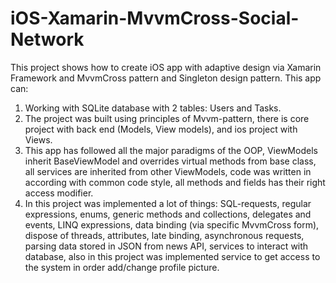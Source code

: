 # iOS-Xamarin-MvvmCross-Social-Network
This project shows how to create iOS app with adaptive design via Xamarin Framework and MvvmCross pattern and Singleton design pattern.
This app can:
1. Working with SQLite database with 2 tables: Users and Tasks.  
2. The project was built using principles of Mvvm-pattern, there is core project with back end (Models, View models), and ios project with    Views.
3. This app has followed all the major paradigms of the OOP, ViewModels inherit BaseViewModel and overrides virtual methods from base 
   class, all services are inherited from other ViewModels, code was written in according with common code style, all methods and fields      has their right access modifier.
4. In this project was implemented a lot of things: SQL-requests, regular expressions, enums, generic methods and collections,
   delegates and events, LINQ expressions, data binding (via specific MvvmCross form), dispose of threads, attributes, late binding, asynchronous requests, parsing data stored in JSON from news API, services to interact with database, also in this project was 
   implemented service to get access to the system in order add/change profile picture.
